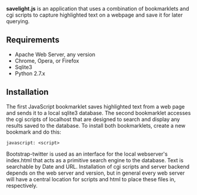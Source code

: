 **savelight.js** is an application that uses a combination of bookmarklets and cgi scripts to capture highlighted text on a webpage and save it for later querying.

## Requirements
* Apache Web Server, any version
* Chrome, Opera, or Firefox
* Sqlite3
* Python 2.7.x

## Installation
The first JavaScript bookmarklet saves highlighted text from a web page and sends it to a local sqlite3 database. The second bookmarklet accesses the cgi scripts of localhost that are designed to search and display any results saved to the database. To install both bookmarklets, create a new bookmark and do this:

```
javascript: <script>
```
Bootstrap-twitter is used as an interface for the local webserver's index.html that acts as a primitive search engine to the database. Text is searchable by Date and URL. Installation of cgi scripts and server backend depends on the web server and version, but in general every web server will have a central location for scripts and html to place these files in, respectively.
